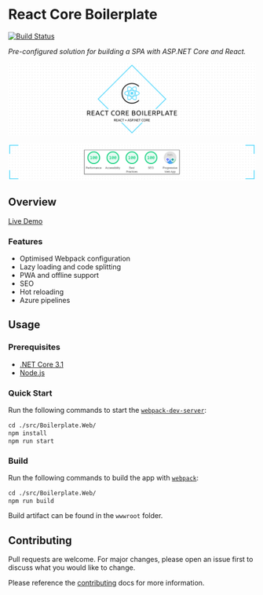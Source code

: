 # React Core Boilerplate

[![Build Status](https://dev.azure.com/smiosoft/react-core-boilerplate/_apis/build/status/smiosoft.react-core-boilerplate?branchName=master)](https://dev.azure.com/smiosoft/react-core-boilerplate/_build/latest?definitionId=2&branchName=master)

_Pre-configured solution for building a SPA with ASP.NET Core and React._

![React Core Boilerplate](./docs/.assets/project-title.png)

![React Core Boilerplate Lighthouse Score](./docs/.assets/project-screenshot.png)

## Overview

[Live Demo](https://smiosoft.github.io/react-core-boilerplate)

### Features

- Optimised Webpack configuration
- Lazy loading and code splitting
- PWA and offline support
- SEO
- Hot reloading
- Azure pipelines

## Usage

### Prerequisites

- [.NET Core 3.1](https://dotnet.microsoft.com/download/dotnet-core/)
- [Node.js](https://nodejs.org/en/download/)

### Quick Start

Run the following commands to start the [`webpack-dev-server`](https://github.com/webpack/webpack-dev-server):

```shell
cd ./src/Boilerplate.Web/
npm install
npm run start
```

### Build

Run the following commands to build the app with [`webpack`](https://github.com/webpack/webpack):

```shell
cd ./src/Boilerplate.Web/
npm run build
```

Build artifact can be found in the `wwwroot` folder.

## Contributing

Pull requests are welcome. For major changes, please open an issue first to discuss what you would like to change.

Please reference the [contributing](docs/CONTRIBUTING.md) docs for more information.
